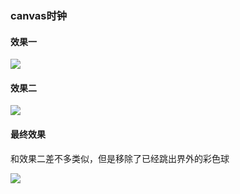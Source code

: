 
### canvas时钟

#### 效果一

![](https://ws1.sinaimg.cn/large/006tKfTcly1fs2friunh8g315s0sgu0x.gif)

#### 效果二

![](https://ws2.sinaimg.cn/large/006tKfTcly1fs2fufqbvlg315s0sg7wk.gif)

#### 最终效果

和效果二差不多类似，但是移除了已经跳出界外的彩色球

![](https://ws4.sinaimg.cn/large/006tKfTcly1fs2me7umj9g31is0sgb2a.gif)